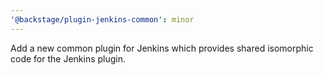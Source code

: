 ```yaml
---
'@backstage/plugin-jenkins-common': minor
---
```


Add a new common plugin for Jenkins which provides shared isomorphic code for the Jenkins plugin.
